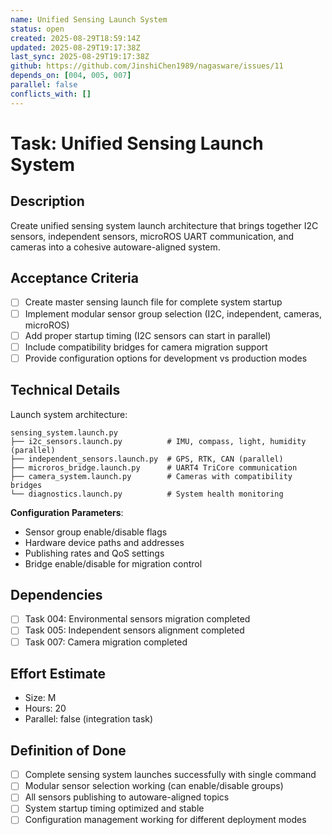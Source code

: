 ```yaml
---
name: Unified Sensing Launch System
status: open
created: 2025-08-29T18:59:14Z
updated: 2025-08-29T19:17:38Z
last_sync: 2025-08-29T19:17:38Z
github: https://github.com/JinshiChen1989/nagasware/issues/11
depends_on: [004, 005, 007]
parallel: false
conflicts_with: []
---
```


# Task: Unified Sensing Launch System

## Description
Create unified sensing system launch architecture that brings together I2C sensors, independent sensors, microROS UART communication, and cameras into a cohesive autoware-aligned system.

## Acceptance Criteria
- [ ] Create master sensing launch file for complete system startup
- [ ] Implement modular sensor group selection (I2C, independent, cameras, microROS)
- [ ] Add proper startup timing (I2C sensors can start in parallel)
- [ ] Include compatibility bridges for camera migration support
- [ ] Provide configuration options for development vs production modes

## Technical Details
Launch system architecture:
```
sensing_system.launch.py
├── i2c_sensors.launch.py          # IMU, compass, light, humidity (parallel)
├── independent_sensors.launch.py  # GPS, RTK, CAN (parallel)
├── microros_bridge.launch.py      # UART4 TriCore communication
├── camera_system.launch.py        # Cameras with compatibility bridges
└── diagnostics.launch.py          # System health monitoring
```

**Configuration Parameters**:
- Sensor group enable/disable flags
- Hardware device paths and addresses
- Publishing rates and QoS settings
- Bridge enable/disable for migration control

## Dependencies
- [ ] Task 004: Environmental sensors migration completed
- [ ] Task 005: Independent sensors alignment completed
- [ ] Task 007: Camera migration completed

## Effort Estimate
- Size: M
- Hours: 20
- Parallel: false (integration task)

## Definition of Done
- [ ] Complete sensing system launches successfully with single command
- [ ] Modular sensor selection working (can enable/disable groups)
- [ ] All sensors publishing to autoware-aligned topics
- [ ] System startup timing optimized and stable
- [ ] Configuration management working for different deployment modes